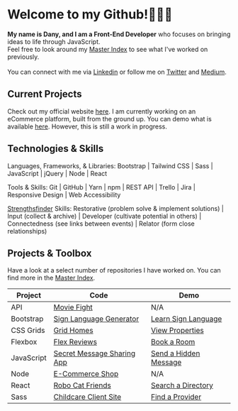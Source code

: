 # Welcome to my Github!👩🏻‍💻 

<strong>My name is Dany, and I am a Front-End Developer</strong> who focuses on bringing ideas to life through JavaScript.<br>
Feel free to look around my [Master Index](https://github.com/dcc5235/Master_Index) to see what I've worked on previously. <br>
<br>You can connect with me via [Linkedin](https://www.linkedin.com/in/danychheang/) or follow me on [Twitter](https://twitter.com/DanyChheang) and [Medium](https://medium.com/switching-careers-to-front-end-development). </strong>

## Current Projects

Check out my official website [here](https://danychheang.com). I am currently working on an eCommerce platform, built from the ground up. You can demo what is available [here](https://mortarpestle.netlify.app/). However, this is still a work in progress.

## Technologies & Skills

Languages, Frameworks, & Libraries: Bootstrap | Tailwind CSS | Sass | JavaScript | jQuery | Node | React

Tools & Skills: Git | GitHub | Yarn | npm | REST API | Trello | Jira | Responsive Design | Web Accessibility

[Strengthsfinder](https://bit.ly/3nBdOjh) Skills: Restorative (problem solve & implement solutions) | Input (collect & archive) | Developer (cultivate potential in others) | Connectedness (see links between events) | Relator (form close relationships)

## Projects & Toolbox
Have a look at a select number of repositories I have worked on. You can find more in the [Master Index](https://github.com/dcc5235/Master_Index).
  
Project | Code | Demo
------------ | ------------- | ------------- 
API | [Movie Fight](https://github.com/dcc5235/App_Design_Patterns) | N/A
Bootstrap | [Sign Language Generator](https://github.com/dcc5235/Sign_Language) | [Learn Sign Language](https://dcc5235.github.io/Sign_Language/)
CSS Grids | [Grid Homes](https://github.com/dcc5235/Grid_Homes) | [View Properties](https://dcc5235.github.io/Grid_Homes/)
Flexbox | [Flex Reviews](https://github.com/dcc5235/Flex_Reviews) | [Book a Room](https://dcc5235.github.io/Flex_Reviews/)
JavaScript | [Secret Message Sharing App](https://github.com/dcc5235/Hidden_Message) | [Send a Hidden Message](https://hidden-message-seven.vercel.app/)
Node | [E-Commerce Shop](https://github.com/dcc5235/EComm_Shop) | N/A
React | [Robo Cat Friends](https://github.com/dcc5235/Robo_Friends) | [Search a Directory](https://dcc5235.github.io/Robo_Friends/)
Sass | [Childcare Client Site](https://github.com/dcc5235/Childcare_Landing) | [Find a Provider](https://dcc5235.github.io/Childcare_Landing/)


<!--
**dcc5235/dcc5235** is a ✨ _special_ ✨ repository because its `README.md` (this file) appears on your GitHub profile.

Here are some ideas to get you started:

- 🔭 I’m currently working on ...
- 🌱 I’m currently learning ...
- 👯 I’m looking to collaborate on ...
- 🤔 I’m looking for help with ...
- 💬 Ask me about ...
- 📫 How to reach me: ...
- 😄 Pronouns: ...
- ⚡ Fun fact: ...
-->
